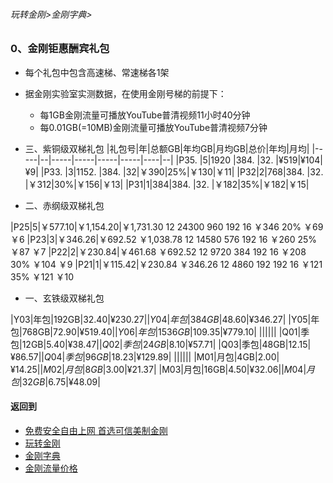 ###### 玩转金刚>金刚字典>
### 0、金刚钜惠酬宾礼包
- 每个礼包中包含高速梯、常速梯各1架
- 据金刚实验室实测数据，在使用金刚号梯的前提下：
  - 每1GB金刚流量可播放YouTube普清视频11小时40分钟
  - 每0.01GB(=10MB)金刚流量可播放YouTube普清视频7分钟

- 三、紫铜级双梯礼包
|礼包号|年|总额GB|年均GB|月均GB|总价|年均|月均|
|-----|--|-----|-----|-----|-----|----|--| 
|P35.  |5|1920  |384.   |32.  |¥519|¥104|¥9|
|P33.  |3|1152. |384.   |32|￥390|25%|￥130|￥11|
|P32|2|768|384. |32.     |￥312|30%|￥156|￥13|
|P31|1|384|384. |32.     |￥182|35%|￥182|￥15|




- 二、赤纲级双梯礼包

|P25|5|￥577.10|￥1,154.20|￥1,731.30	12	24300	960	192	16	￥346	20%	￥69	￥6
|P23|3|￥346.26|￥692.52	￥1,038.78	12	14580	576	192	16	￥260	25%	￥87	￥7
|P22|2|￥230.84|￥461.68	￥692.52	12	9720	384	192	16	￥208	30%	￥104	￥9
|P21|1|￥115.42|￥230.84	￥346.26	12	4860	192	192	16	￥121	35%	￥121	￥10

- 一、玄铁级双梯礼包


|Y03|年包|192GB|$32.40|¥230.27|
|Y04|年包|384GB|$48.60|¥346.27|
|Y05|年包|768GB|$72.90|¥519.40|
|Y06|年包|1536GB|$109.35|¥779.10|
||||||
|Q01|季包|12GB|$5.40|¥38.47|
|Q02|季包|24GB|$8.10|¥57.71| 
|Q03|季包|48GB|$12.15|¥86.57| 
|Q04|季包|96GB|$18.23|¥129.89| 
||||||
|M01|月包|4GB|$2.00|¥14.25|
|M02|月包|8GB|$3.00|¥21.37| 
|M03|月包|16GB|$4.50|¥32.06| 
|M04|月包|32GB|$6.75|¥48.09| 


#### 返回到
- [免费安全自由上网 首选可信美制金刚](https://github.com/a2zitpro/web/blob/master/%E5%BE%80%E5%90%8E%E7%BF%BB.md)
- [玩转金刚](https://github.com/a2zitpro/web/blob/master/LadderFree/A.md)
- [金刚字典](https://github.com/a2zitpro/web/blob/master/LadderFree/kkDictionary/KKDictionary.md)
- [金刚流量价格](https://github.com/a2zitpro/web/blob/master/LadderFree/kkDictionary/Price/KKDTPrice.md)



